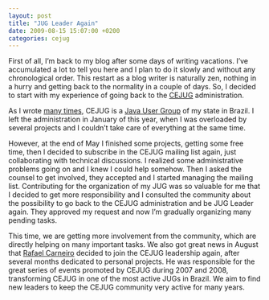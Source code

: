 ```yaml
---
layout: post
title: "JUG Leader Again"
date: 2009-08-15 15:07:00 +0200
categories: cejug
---
```


First of all, I’m back to my blog after some days of writing vacations. I’ve
accumulated a lot to tell you here and I plan to do it slowly and without any
chronological order. This restart as a blog writer is naturally zen, nothing in
a hurry and getting back to the normality in a couple of days. So, I decided to
start with my experience of going back to the <a href="http://www.cejug.org/">CEJUG</a>
administration.

As I wrote <a href="http://69.89.31.239/~hildeber/search/label/cejug">many
times</a>, CEJUG is a <a href="http://java.sun.com/community/usergroups/">Java
User Group</a> of my state in Brazil. I left the administration in January of
this year, when I was overloaded by several projects and I couldn’t take care
of everything at the same time.

However, at the end of May I finished some projects, getting some free time,
then I decided to subscribe in the CEJUG mailing list again, just collaborating
with technical discussions. I realized some administrative problems going on and
I knew I could help somehow. Then I asked the counsel to get involved, they
accepted and I started managing the mailing list. Contributing for the
organization of my JUG was so valuable for me that I decided to get more
responsibility and I consulted the community about the possibility to go back to
the CEJUG administration and be JUG Leader again. They approved my request and
now I’m gradually organizing many pending tasks.

This time, we are getting more involvement from the community, which are
directly helping on many important tasks. We also got great news in August that
<a href="http://www.rafaelcarneiro.net/blog/">Rafael Carneiro</a> decided to
join the CEJUG leadership again, after several months dedicated to personal
projects. He was responsible for the great series of events promoted by CEJUG
during 2007 and 2008, transforming CEJUG in one of the most active JUGs in
Brazil. We aim to find new leaders to keep the CEJUG community very active for
many years.
